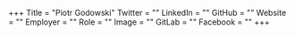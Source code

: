 +++
Title = "Piotr Godowski"
Twitter = ""
LinkedIn = ""
GitHub = ""
Website = ""
Employer = ""
Role = ""
Image = ""
GitLab = ""
Facebook = ""
+++
